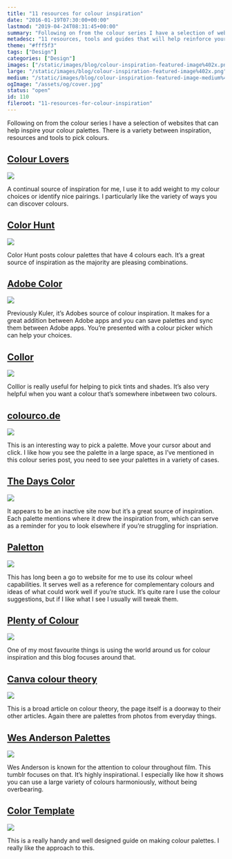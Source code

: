 ```yaml
---
title: "11 resources for colour inspiration"
date: "2016-01-19T07:30:00+00:00"
lastmod: "2019-04-24T08:31:45+00:00"
summary: "Following on from the colour series I have a selection of websites that can help inspire your colour palettes. There is a variety between inspiration, resources and tools to pick colours."
metadesc: "11 resources, tools and guides that will help reinforce your colour knowledge."
theme: "#fff5f3"
tags: ["Design"]
categories: ["Design"]
images: ["/static/images/blog/colour-inspiration-featured-image%402x.png"]
large: "/static/images/blog/colour-inspiration-featured-image%402x.png"
medium: "/static/images/blog/colour-inspiration-featured-image-medium%402x.png"
ogImage: "/assets/og/cover.jpg"
status: "open"
id: 110
fileroot: "11-resources-for-colour-inspiration"
---
```


Following on from the colour series I have a selection of websites that can help inspire your colour palettes. There is a variety between inspiration, resources and tools to pick colours.

## [Colour Lovers](http://colourlovers.com)
[<img src="/static/images/blog/cr-colourlovers.png">](http://colourlovers.com)

A continual source of inspiration for me, I use it to add weight to my colour choices or identify nice pairings. I particularly like the variety of ways you can discover colours.

## [Color Hunt](http://colorhunt.co)
[<img src="/static/images/blog/cr-colorhunt.png">](http://colorhunt.com)

Color Hunt posts colour palettes that have 4 colours each. It’s a great source of inspiration as the majority are pleasing combinations.

## [Adobe Color](https://color.adobe.com)
[<img src="/static/images/blog/cr-adobe.png">](https://color.adobe.com)

Previously Kuler, it’s Adobes source of colour inspiration. It makes for a great addition between Adobe apps and you can save palettes and sync them between Adobe apps. You’re presented with a colour picker which can help your choices.

## [Collor](http://colllor.com)
[<img src="/static/images/blog/cr-colllor.png">](http://colllor.com)

Colllor is really useful for helping to pick tints and shades. It’s also very helpful when you want a colour that’s somewhere inbetween two colours.

## [colourco.de](http://colourco.de/)
[<img src="/static/images/blog/cr-colourcode.png">](http://colourco.de)

This is an interesting way to pick a palette. Move your cursor about and click. I like how you see the palette in a large space, as I’ve mentioned in this colour series post, you need to see your palettes in a variety of cases.

## [The Days Color](http://thedayscolor.com/)
[<img src="/static/images/blog/cr-thedayscolor.png">](http://thedayscolor.com/)

It appears to be an inactive site now but it’s a great source of inspiration. Each palette mentions where it drew the inspiration from, which can serve as a reminder for you to look elsewhere if you’re struggling for inspriation.

## [Paletton](http://paletton.com/)
[<img src="/static/images/blog/cr-paletton.png">](http://paletton.com/)

This has long been a go to website for me to use its colour wheel capabilities. It serves well as a reference for complementary colours and ideas of what could work well if you’re stuck. It’s quite rare I use the colour suggestions, but if I like what I see I usually will tweak them.

## [Plenty of Colour](http://plentyofcolour.com/)
[<img src="/static/images/blog/cr-plentyofcolour.png">](http://plentyofcolour.com/)

One of my most favourite things is using the world around us for colour inspiration and this blog focuses around that.

## [Canva colour theory](https://www.canva.com/colors/color-wheel/)
[<img src="/static/images/blog/cr-canva.png">](https://www.canva.com/colors/color-wheel/)

This is a broad article on colour theory, the page itself is a doorway to their other articles. Again there are palettes from photos from everyday things.

## [Wes Anderson Palettes](http://wesandersonpalettes.tumblr.com)
[<img src="/static/images/blog/cr-wesanderson.png">](http://wesandersonpalettes.tumblr.com)

Wes Anderson is known for the attention to colour throughout film. This tumblr focuses on that. It’s highly inspirational. I especially like how it shows you can use a large variety of colours harmoniously, without being overbearing.

## [Color Template](http://rocket-design.fr/color-template/)
[<img src="/static/images/blog/cr-colortemplate.png">](http://rocket-design.fr/color-template/)

This is a really handy and well designed guide on making colour palettes. I really like the approach to this.
